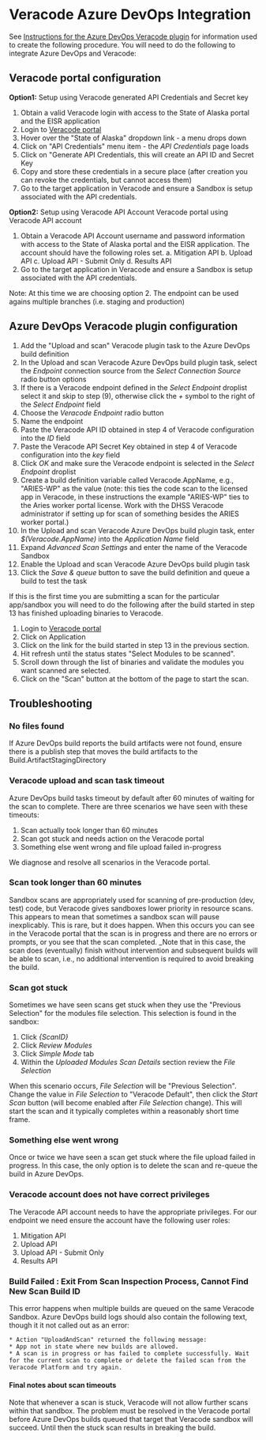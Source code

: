 # Veracode Azure DevOps Integration

See [Instructions for the Azure DevOps Veracode plugin](https://marketplace.visualstudio.com/items?itemName=Veracode.veracode-vsts-build-extension&targetId=3a6fdb87-28e4-40c1-95d9-87028e93af8f) for information used to create the following procedure.  You will need to do the following to integrate Azure DevOps and Veracode:

## Veracode portal configuration

**Option1:** Setup using Veracode generated API Credentials and Secret key

1. Obtain a valid Veracode login with access to the State of Alaska portal and the EISR application
2. Login to [Veracode portal](https://analysiscenter.veracode.com)
3. Hover over the "State of Alaska" dropdown link - a menu drops down
4. Click on "API Credentials" menu item - the _API Credentials_ page loads
5. Click on "Generate API Credentials, this will create an API ID and Secret Key
6. Copy and store these credentials in a secure place (after creation you can revoke the credentials, but cannot access them)
7. Go to the target application in Veracode and ensure a Sandbox is setup associated with the API credentials.


**Option2:** Setup using Veracode API Account
Veracode portal using Veracode API account

1. Obtain a Veracode API Account username and password information with access to the State of Alaska portal and the EISR application. The account should have the following roles set.
  a. Mitigation API
  b. Upload API
  c. Upload API - Submit Only
  d. Results API
2. Go to the target application in Veracode and ensure a Sandbox is setup associated with the API credentials.

Note: At this time we are choosing option 2. The endpoint can be used agains multiple branches (i.e. staging and production)

## Azure DevOps Veracode plugin configuration

1. Add the "Upload and scan" Veracode plugin task to the Azure DevOps build definition
2. In the Upload and scan Veracode Azure DevOps build plugin task, select the _Endpoint_ connection source from the _Select Connection Source_ radio button options
3. If there is a Veracode endpoint defined in the _Select Endpoint_ droplist select it and skip to step (9), otherwise click the _+_ symbol to the right of the _Select Endpoint_ field
4. Choose the _Veracode Endpoint_ radio button
5. Name the endpoint
6. Paste the Veracode API ID obtained in step 4 of Veracode configuration into the _ID_ field
7. Paste the Veracode API Secret Key obtained in step 4 of Veracode configuration into the _key_ field
8. Click _OK_ and make sure the Veracode endpoint is selected in the _Select Endpoint_ droplist
9. Create a build definition variable called Veracode.AppName, e.g., "ARIES-WP" as the value (note: this ties the code scan to the licensed app in Veracode, in these instructions the example "ARIES-WP" ties to the Aries worker portal license.  Work with the DHSS Veracode administrator if setting up for scan of something besides the ARIES worker portal.)
10. In the Upload and scan Veracode Azure DevOps build plugin task, enter _$(Veracode.AppName)_ into the _Application Name_ field
11. Expand _Advanced Scan Settings_ and enter the name of the Veracode Sandbox
12. Enable the Upload and scan Veracode Azure DevOps build plugin task
13. Click the _Save & queue_ button to save the build definition and queue a build to test the task

If this is the first time you are submitting a scan for the particular app/sandbox you will need to do the following after the build started in step 13 has finished uploading binaries to Veracode.

1. Login to [Veracode portal](https://analysiscenter.veracode.com)
2. Click on Application
3. Click on the link for the build started in step 13 in the previous section.
4. Hit refresh until the status states "Select Modules to be scanned".
5. Scroll down through the list of binaries and validate the modules you want scanned are selected.
6. Click on the "Scan" button at the bottom of the page to start the scan.

## Troubleshooting

### No files found

If Azure DevOps build reports the build artifacts were not found, ensure there is a publish step that moves the build artifacts to the Build.ArtifactStagingDirectory

### Veracode upload and scan task timeout

Azure DevOps build tasks timeout by default after 60 minutes of waiting for the scan to complete.  There are three scenarios we have seen with these timeouts:

1. Scan actually took longer than 60 minutes
2. Scan got stuck and needs action on the Veracode portal
3. Something else went wrong and file upload failed in-progress

We diagnose and resolve all scenarios in the Veracode portal.

### Scan took longer than 60 minutes

Sandbox scans are appropriately used for scanning of pre-production (dev, test) code, but Veracode gives sandboxes lower priority in resource scans.  This appears to mean that sometimes a sandbox scan will pause inexplicably.  This is rare, but it does happen.  When this occurs you can see in the Veracode portal that the scan is in progress and there are no errors or prompts, or you see that the scan completed.  _Note that in this case, the scan does (eventually) finish without intervention and subsequent builds will be able to scan, i.e., no additional intervention is required to avoid breaking the build.

### Scan got stuck

Sometimes we have seen scans get stuck when they use the "Previous Selection" for the modules file selection.  This selection is found in the sandbox:

1. Click _{ScanID}_
2. Click _Review Modules_
3. Click _Simple Mode_ tab
4. Within the _Uploaded Modules_ _Scan Details_ section review the _File Selection_

When this scenario occurs, _File Selection_ will be "Previous Selection".  Change the value in _File Selection_ to "Veracode Default", then click the _Start Scan_ button (will become enabled after _File Selection_ change).  This will start the scan and it typically completes within a reasonably short time frame.

### Something else went wrong

Once or twice we have seen a scan get stuck where the file upload failed in progress.  In this case, the only option is to delete the scan and re-queue the build in Azure DevOps.

### Veracode account does not have correct privileges

The Veracode API account needs to have the appropriate privileges. For our endpoint we need ensure the account have the following user roles:

1. Mitigation API
2. Upload API
3. Upload API - Submit Only
4. Results API

### Build Failed :  Exit From Scan Inspection Process, Cannot Find New Scan Build ID

This error happens when multiple builds are queued on the same Veracode Sandbox. Azure DevOps build logs should also contain the following text, though it it not called out as an error:

```
* Action "UploadAndScan" returned the following message:
* App not in state where new builds are allowed.
* A scan is in progress or has failed to complete successfully. Wait for the current scan to complete or delete the failed scan from the Veracode Platform and try again.
```

#### Final notes about scan timeouts

Note that whenever a scan is stuck, Veracode will not allow further scans within that sandbox.  The problem must be resolved in the Veracode portal before Azure DevOps builds queued that target that Veracode sandbox will succeed.  Until then the stuck scan results in breaking the build.
